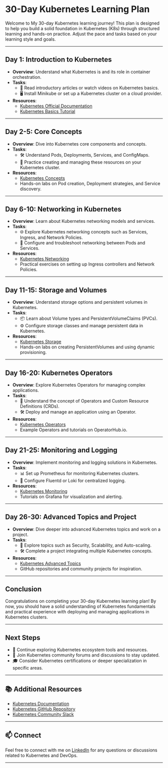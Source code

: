 # 30-Day Kubernetes Learning Plan

Welcome to My 30-day Kubernetes learning journey! This plan is designed to help you build a solid foundation in Kubernetes (K8s) through structured learning and hands-on practice. Adjust the pace and tasks based on your learning style and goals.

---

## Day 1: Introduction to Kubernetes
- **Overview**: Understand what Kubernetes is and its role in container orchestration.
- **Tasks**:
  - 📖 Read introductory articles or watch videos on Kubernetes basics.
  - 🖥️ Install Minikube or set up a Kubernetes cluster on a cloud provider.
- **Resources**:
  - [Kubernetes Official Documentation](https://kubernetes.io/docs/home/)
  - [Kubernetes Basics Tutorial](https://kubernetes.io/docs/tutorials/kubernetes-basics/)

---

## Day 2-5: Core Concepts
- **Overview**: Dive into Kubernetes core components and concepts.
- **Tasks**:
  - 🛠️ Understand Pods, Deployments, Services, and ConfigMaps.
  - 🚀 Practice creating and managing these resources on your Kubernetes cluster.
- **Resources**:
  - [Kubernetes Concepts](https://kubernetes.io/docs/concepts/)
  - Hands-on labs on Pod creation, Deployment strategies, and Service discovery.

---

## Day 6-10: Networking in Kubernetes
- **Overview**: Learn about Kubernetes networking models and services.
- **Tasks**:
  - 🌐 Explore Kubernetes networking concepts such as Services, Ingress, and Network Policies.
  - 🔧 Configure and troubleshoot networking between Pods and Services.
- **Resources**:
  - [Kubernetes Networking](https://kubernetes.io/docs/concepts/cluster-administration/networking/)
  - Practical exercises on setting up Ingress controllers and Network Policies.

---

## Day 11-15: Storage and Volumes
- **Overview**: Understand storage options and persistent volumes in Kubernetes.
- **Tasks**:
  - 📦 Learn about Volume types and PersistentVolumeClaims (PVCs).
  - ⚙️ Configure storage classes and manage persistent data in Kubernetes.
- **Resources**:
  - [Kubernetes Storage](https://kubernetes.io/docs/concepts/storage/)
  - Hands-on labs on creating PersistentVolumes and using dynamic provisioning.

---

## Day 16-20: Kubernetes Operators
- **Overview**: Explore Kubernetes Operators for managing complex applications.
- **Tasks**:
  - 🧩 Understand the concept of Operators and Custom Resource Definitions (CRDs).
  - 🛠️ Deploy and manage an application using an Operator.
- **Resources**:
  - [Kubernetes Operators](https://kubernetes.io/docs/concepts/extend-kubernetes/operator/)
  - Example Operators and tutorials on OperatorHub.io.

---

## Day 21-25: Monitoring and Logging
- **Overview**: Implement monitoring and logging solutions in Kubernetes.
- **Tasks**:
  - 📊 Set up Prometheus for monitoring Kubernetes clusters.
  - 📜 Configure Fluentd or Loki for centralized logging.
- **Resources**:
  - [Kubernetes Monitoring](https://kubernetes.io/docs/tasks/debug-application-cluster/resource-usage-monitoring/)
  - Tutorials on Grafana for visualization and alerting.

---

## Day 26-30: Advanced Topics and Project
- **Overview**: Dive deeper into advanced Kubernetes topics and work on a project.
- **Tasks**:
  - 🚀 Explore topics such as Security, Scalability, and Auto-scaling.
  - 🛠️ Complete a project integrating multiple Kubernetes concepts.
- **Resources**:
  - [Kubernetes Advanced Topics](https://kubernetes.io/docs/concepts/)
  - GitHub repositories and community projects for inspiration.

---

## Conclusion
Congratulations on completing your 30-day Kubernetes learning plan! By now, you should have a solid understanding of Kubernetes fundamentals and practical experience with deploying and managing applications in Kubernetes clusters.

---

## Next Steps
- 🌟 Continue exploring Kubernetes ecosystem tools and resources.
- 🚀 Join Kubernetes community forums and discussions to stay updated.
- 🎓 Consider Kubernetes certifications or deeper specialization in specific areas.

---

## 📚 Additional Resources
- [Kubernetes Documentation](https://kubernetes.io/docs/)
- [Kubernetes GitHub Repository](https://github.com/kubernetes/kubernetes)
- [Kubernetes Community Slack](https://kubernetes.slack.com/)

---

## 📫 Connect
Feel free to connect with me on [LinkedIn](https://www.linkedin.com/in/yourprofile) for any questions or discussions related to Kubernetes and DevOps.

---

